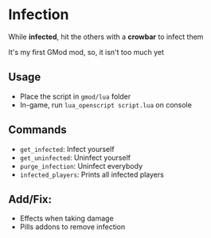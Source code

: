 # Infection

While **infected**, hit the others with a **crowbar** to infect them  

It's my first GMod mod, so, it isn't too much yet  

## Usage

- Place the script in `gmod/lua` folder
- In-game, run `lua_openscript script.lua` on console

## Commands

- `get_infected`: Infect yourself
- `get_uninfected`: Uninfect yourself
- `purge_infection`: Uninfect everybody
- `infected_players`: Prints all infected players

## Add/Fix:

- Effects when taking damage
- Pills addons to remove infection
